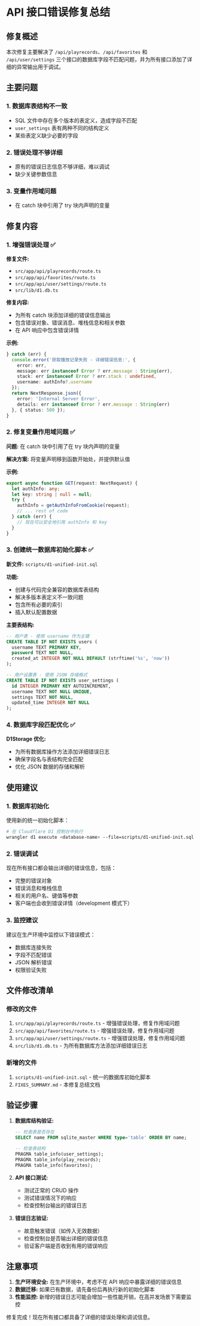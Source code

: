 # API 接口错误修复总结

## 修复概述

本次修复主要解决了 `/api/playrecords`、`/api/favorites` 和 `/api/user/settings` 三个接口的数据库字段不匹配问题，并为所有接口添加了详细的异常输出用于调试。

## 主要问题

### 1. 数据库表结构不一致

- SQL 文件中存在多个版本的表定义，造成字段不匹配
- `user_settings` 表有两种不同的结构定义
- 某些表定义缺少必要的字段

### 2. 错误处理不够详细

- 原有的错误日志信息不够详细，难以调试
- 缺少关键参数信息

### 3. 变量作用域问题

- 在 catch 块中引用了 try 块内声明的变量

## 修复内容

### 1. 增强错误处理 ✅

**修复文件:**

- `src/app/api/playrecords/route.ts`
- `src/app/api/favorites/route.ts`
- `src/app/api/user/settings/route.ts`
- `src/lib/d1.db.ts`

**修复内容:**

- 为所有 catch 块添加详细的错误信息输出
- 包含错误对象、错误消息、堆栈信息和相关参数
- 在 API 响应中包含错误详情

**示例:**

```typescript
} catch (err) {
  console.error('获取播放记录失败 - 详细错误信息:', {
    error: err,
    message: err instanceof Error ? err.message : String(err),
    stack: err instanceof Error ? err.stack : undefined,
    username: authInfo?.username
  });
  return NextResponse.json({
    error: 'Internal Server Error',
    details: err instanceof Error ? err.message : String(err)
  }, { status: 500 });
}
```

### 2. 修复变量作用域问题 ✅

**问题:** 在 catch 块中引用了在 try 块内声明的变量

**解决方案:** 将变量声明移到函数开始处，并提供默认值

**示例:**

```typescript
export async function GET(request: NextRequest) {
  let authInfo: any;
  let key: string | null = null;
  try {
    authInfo = getAuthInfoFromCookie(request);
    // ... rest of code
  } catch (err) {
    // 现在可以安全地引用 authInfo 和 key
  }
}
```

### 3. 创建统一数据库初始化脚本 ✅

**新文件:** `scripts/d1-unified-init.sql`

**功能:**

- 创建与代码完全兼容的数据库表结构
- 解决多版本表定义不一致问题
- 包含所有必要的索引
- 插入默认配置数据

**主要表结构:**

```sql
-- 用户表 - 使用 username 作为主键
CREATE TABLE IF NOT EXISTS users (
  username TEXT PRIMARY KEY,
  password TEXT NOT NULL,
  created_at INTEGER NOT NULL DEFAULT (strftime('%s', 'now'))
);

-- 用户设置表 - 使用 JSON 存储格式
CREATE TABLE IF NOT EXISTS user_settings (
  id INTEGER PRIMARY KEY AUTOINCREMENT,
  username TEXT NOT NULL UNIQUE,
  settings TEXT NOT NULL,
  updated_time INTEGER NOT NULL
);
```

### 4. 数据库字段匹配优化 ✅

**D1Storage 优化:**

- 为所有数据库操作方法添加详细错误日志
- 确保字段名与表结构完全匹配
- 优化 JSON 数据的存储和解析

## 使用建议

### 1. 数据库初始化

使用新的统一初始化脚本：

```bash
# 在 Cloudflare D1 控制台中执行
wrangler d1 execute <database-name> --file=scripts/d1-unified-init.sql
```

### 2. 错误调试

现在所有接口都会输出详细的错误信息，包括：

- 完整的错误对象
- 错误消息和堆栈信息
- 相关的用户名、键值等参数
- 客户端也会收到错误详情（development 模式下）

### 3. 监控建议

建议在生产环境中监控以下错误模式：

- 数据库连接失败
- 字段不匹配错误
- JSON 解析错误
- 权限验证失败

## 文件修改清单

### 修改的文件

1. `src/app/api/playrecords/route.ts` - 增强错误处理，修复作用域问题
2. `src/app/api/favorites/route.ts` - 增强错误处理，修复作用域问题
3. `src/app/api/user/settings/route.ts` - 增强错误处理，修复作用域问题
4. `src/lib/d1.db.ts` - 为所有数据库方法添加详细错误日志

### 新增的文件

1. `scripts/d1-unified-init.sql` - 统一的数据库初始化脚本
2. `FIXES_SUMMARY.md` - 本修复总结文档

## 验证步骤

1. **数据库结构验证:**

   ```sql
   -- 检查表是否存在
   SELECT name FROM sqlite_master WHERE type='table' ORDER BY name;

   -- 检查表结构
   PRAGMA table_info(user_settings);
   PRAGMA table_info(play_records);
   PRAGMA table_info(favorites);
   ```

2. **API 接口测试:**

   - 测试正常的 CRUD 操作
   - 测试错误情况下的响应
   - 检查控制台输出的错误日志

3. **错误日志验证:**
   - 故意触发错误（如传入无效数据）
   - 检查控制台是否输出详细的错误信息
   - 验证客户端是否收到有用的错误响应

## 注意事项

1. **生产环境安全:** 在生产环境中，考虑不在 API 响应中暴露详细的错误信息
2. **数据迁移:** 如果已有数据，请先备份后再执行新的初始化脚本
3. **性能监控:** 新增的错误日志可能会增加一些性能开销，在高并发场景下需要监控

修复完成！现在所有接口都具备了详细的错误处理和调试信息。

